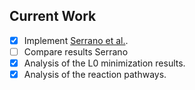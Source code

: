 ## Current Work
- [X] Implement [Serrano et al.](https://journals.plos.org/ploscompbiol/article?id=10.1371/journal.pcbi.1003637#s5).
- [ ] Compare results Serrano
- [X] Analysis of the L0 minimization results.
- [X] Analysis of the reaction pathways.

